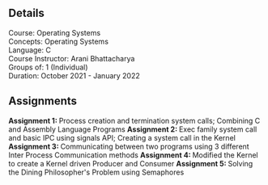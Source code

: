 <h2> Details </h2>
Course: Operating Systems <br>
Concepts: Operating Systems <br>
Language: C <br>
Course Instructor: Arani Bhattacharya <br>
Groups of: 1 (Individual) <br>
Duration: October 2021 - January 2022 <br>

<h2> Assignments </h2>
<b> Assignment 1: </b> Process creation and termination system calls; Combining C and Assembly Language Programs
<b> Assignment 2: </b> Exec family system call and basic IPC using signals API; Creating a system call in the Kernel
<b> Assignment 3: </b> Communicating between two programs using 3 different Inter Process Communication methods
<b> Assignment 4: </b> Modified the Kernel to create a Kernel driven Producer and Consumer
<b> Assignment 5: </b> Solving the Dining Philosopher's Problem using Semaphores
